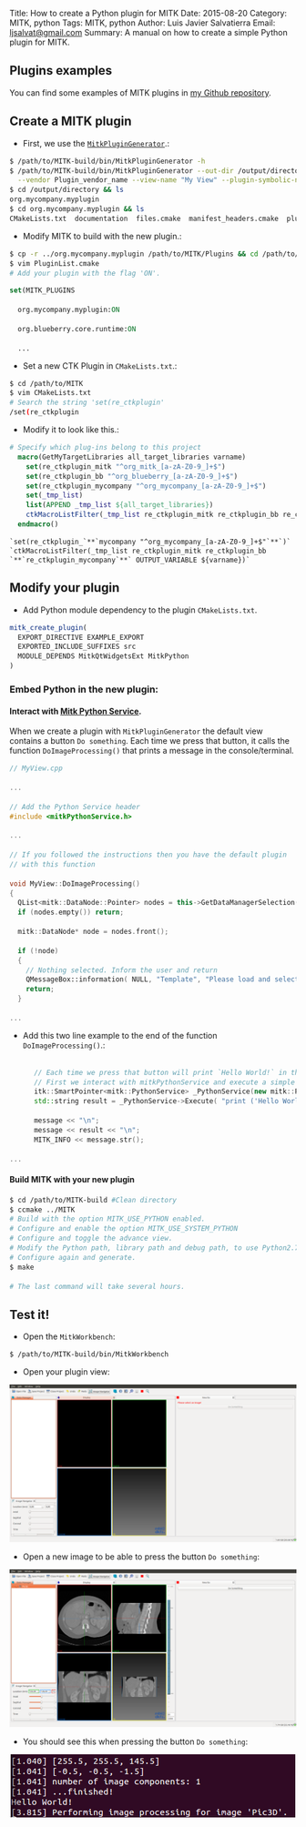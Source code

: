 Title: How to create a Python plugin for MITK
Date: 2015-08-20
Category: MITK, python
Tags: MITK, python
Author: Luis Javier Salvatierra
Email: ljsalvat@gmail.com
Summary: A manual on how to create a simple Python plugin for MITK.


## Plugins examples

You can find some examples of MITK plugins in <a target="_blank" href="https://github.com/ljsalvatierra/mitk-plugins">my Github repository</a>.


## Create a MITK plugin

* First, we use the <a target="_blank" href="http://docs.mitk.org/2015.05/NewPluginPage.html">`MitkPluginGenerator`</a>.:

```bash
$ /path/to/MITK-build/bin/MitkPluginGenerator -h
$ /path/to/MITK-build/bin/MitkPluginGenerator --out-dir /output/directory \
  --vendor Plugin_vendor_name --view-name "My View" --plugin-symbolic-name org.mycompany.myplugin
$ cd /output/directory && ls
org.mycompany.myplugin
$ cd org.mycompany.myplugin && ls
CMakeLists.txt  documentation  files.cmake  manifest_headers.cmake  plugin.xml  resources  src
```

* Modify MITK to build with the new plugin.:

```bash
$ cp -r ../org.mycompany.myplugin /path/to/MITK/Plugins && cd /path/to/MITK/Plugins
$ vim PluginList.cmake
# Add your plugin with the flag 'ON'.
```
```cmake
set(MITK_PLUGINS

  org.mycompany.myplugin:ON  

  org.blueberry.core.runtime:ON

  ...
```

* Set a new CTK Plugin in `CMakeLists.txt`.:

```bash
$ cd /path/to/MITK
$ vim CMakeLists.txt
# Search the string 'set(re_ctkplugin'
/set(re_ctkplugin
```

* Modify it to look like this.:

```cmake
# Specify which plug-ins belong to this project
  macro(GetMyTargetLibraries all_target_libraries varname)
    set(re_ctkplugin_mitk "^org_mitk_[a-zA-Z0-9_]+$")
    set(re_ctkplugin_bb "^org_blueberry_[a-zA-Z0-9_]+$")
    set(re_ctkplugin_mycompany "^org_mycompany_[a-zA-Z0-9_]+$")
    set(_tmp_list)
    list(APPEND _tmp_list ${all_target_libraries})
    ctkMacroListFilter(_tmp_list re_ctkplugin_mitk re_ctkplugin_bb re_ctkplugin_mycompany OUTPUT_VARIABLE ${varname})
  endmacro()
```

    `set(re_ctkplugin_`**`mycompany "^org_mycompany_[a-zA-Z0-9_]+$"`**`)`
    `ctkMacroListFilter(_tmp_list re_ctkplugin_mitk re_ctkplugin_bb `**`re_ctkplugin_mycompany`**` OUTPUT_VARIABLE ${varname})`

## Modify your plugin

* Add Python module dependency to the plugin `CMakeLists.txt`.

```cmake
mitk_create_plugin(
  EXPORT_DIRECTIVE EXAMPLE_EXPORT
  EXPORTED_INCLUDE_SUFFIXES src
  MODULE_DEPENDS MitkQtWidgetsExt MitkPython
)

```

### Embed Python in the new plugin:

#### Interact with <a target="_blank" href="http://docs.mitk.org/2015.05/classmitk_1_1PythonService.html">Mitk Python Service</a>.

When we create a plugin with `MitkPluginGenerator` the default view contains a button `Do something`. Each time we press that button, it calls the function `DoImageProcessing()` that prints a message in the console/terminal.

```cpp
// MyView.cpp

...

// Add the Python Service header
#include <mitkPythonService.h>

...

// If you followed the instructions then you have the default plugin
// with this function

void MyView::DoImageProcessing()
{
  QList<mitk::DataNode::Pointer> nodes = this->GetDataManagerSelection();
  if (nodes.empty()) return;

  mitk::DataNode* node = nodes.front();

  if (!node)
  {
    // Nothing selected. Inform the user and return
    QMessageBox::information( NULL, "Template", "Please load and select an image before starting image processing.");
    return;
  }

...
```

* Add this two line example to the end of the function `DoImageProcessing()`.:

```cpp

      // Each time we press that button will print `Hello World!` in the console/terminal
      // First we interact with mitkPythonService and execute a simple Python function.
      itk::SmartPointer<mitk::PythonService> _PythonService(new mitk::PythonService());
      std::string result = _PythonService->Execute( "print ('Hello World!')", mitk::IPythonService::SINGLE_LINE_COMMAND );

      message << "\n";
      message << result << "\n";
      MITK_INFO << message.str();

...
```

#### Build MITK with your new plugin

```bash
$ cd /path/to/MITK-build #Clean directory
$ ccmake ../MITK
# Build with the option MITK_USE_PYTHON enabled.
# Configure and enable the option MITK_USE_SYSTEM_PYTHON
# Configure and toggle the advance view.
# Modify the Python path, library path and debug path, to use Python2.7 instead of Python3.4 or Python3.4m.
# Configure again and generate.
$ make

# The last command will take several hours.
```

## Test it!

* Open the `MitkWorkbench`:

```bash
$ /path/to/MITK-build/bin/MitkWorkbench
```

* Open your plugin view:

![Mitk Plugin](images/MITK_plugin_001.png)

* Open a new image to be able to press the button `Do something`:

![Mitk Plugin](images/MITK_plugin_002.png)

* You should see this when pressing the button `Do something`:

![Mitk Plugin](images/MITK_plugin_003.png)
